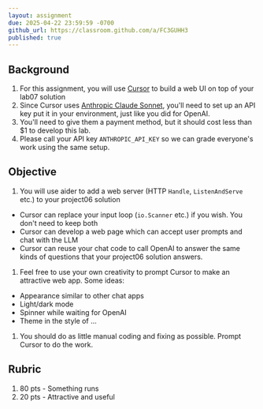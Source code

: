 ```yaml
---
layout: assignment
due: 2025-04-22 23:59:59 -0700
github_url: https://classroom.github.com/a/FC3GUHH3
published: true
---
```


## Background

1. For this assignment, you will use [Cursor](https://www.cursor.com/) to build a web UI on top of your lab07 solution
1. Since Cursor uses [Anthropic Claude Sonnet](https://www.anthropic.com/claude/sonnet), you'll need to set up an API key put it in your environment, just like you did for OpenAI. 
1. You'll need to give them a payment method, but it should cost less than $1 to develop this lab.
1. Please call your API key `ANTHROPIC_API_KEY` so we can grade everyone's work using the same setup.

## Objective

1. You will use aider to add a web server (HTTP `Handle`, `ListenAndServe` etc.) to your project06 solution
  - Cursor can replace your input loop (`io.Scanner` etc.) if you wish. You don't need to keep both
  - Cursor can develop a web page which can accept user prompts and chat with the LLM
  - Cursor can reuse your chat code to call OpenAI to answer the same kinds of questions that your project06 solution answers.
1. Feel free to use your own creativity to prompt Cursor to make an attractive web app. Some ideas:
  - Appearance similar to other chat apps
  - Light/dark mode
  - Spinner while waiting for OpenAI
  - Theme in the style of ... 
1. You should do as little manual coding and fixing as possible. Prompt Cursor to do the work.

## Rubric

1. 80 pts - Something runs
1. 20 pts - Attractive and useful
